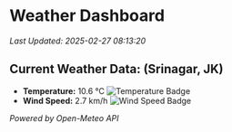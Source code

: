 
# Weather Dashboard

_Last Updated: 2025-02-27 08:13:20_

## Current Weather Data: (Srinagar, JK)
- **Temperature:** 10.6 °C ![Temperature Badge](https://img.shields.io/badge/Temperature-Low%20Temp-blue)
- **Wind Speed:** 2.7 km/h ![Wind Speed Badge](https://img.shields.io/badge/Wind%20Speed-Light%20Wind-blue)

*Powered by Open-Meteo API*
